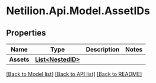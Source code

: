 # Netilion.Api.Model.AssetIDs
## Properties

Name | Type | Description | Notes
------------ | ------------- | ------------- | -------------
**Assets** | [**List&lt;NestedID&gt;**](NestedID.md) |  | 

[[Back to Model list]](../README.md#documentation-for-models) [[Back to API list]](../README.md#documentation-for-api-endpoints) [[Back to README]](../README.md)

